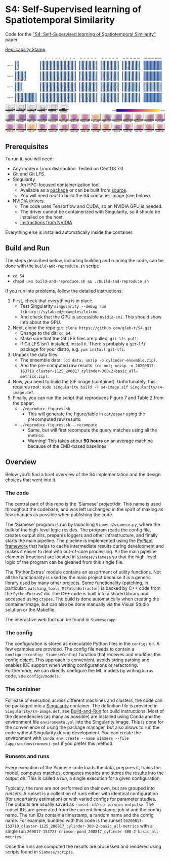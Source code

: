 # S4: Self-Supervised learning of Spatiotemporal Similarity
Code for the ["S4: Self-Supervised learning of Spatiotemporal Similarity"](https://ieeexplore.ieee.org/document/9503317) paper.

[Replicability Stamp](http://www.replicabilitystamp.org/#https-github-com-gleb-t-s4)

![cylinder turbulent query results](images/cylinder-turbulent-query.png)
![droplet splashing query results](images/droplet-splashing.png)


## Prerequisites

To run it, you will need:
- Any modern Linux distribution. Tested on CentOS 7.0
- Git and Git LFS.
- Singularity
  - An HPC-focused containerization tool.
  - Available as a [package](https://singularity.hpcng.org/admin-docs/master/installation.html#distribution-packages-of-singularity) or can be built from [source](https://github.com/hpcng/singularity).
  - You will need *root* to build the S4 container image (see below).
- NVIDIA drivers.
  - The code uses Tensorflow and CUDA, so an NVIDIA GPU is needed.
  - The driver cannot be containerized with Singularity, so it should be installed on the host. 
  - [Instructions from NVIDIA](https://docs.nvidia.com/datacenter/tesla/tesla-installation-notes/index.html)

Everything else is installed automatically inside the container.

## Build and Run

The steps described below, including building and running the code, can be done with the `build-and-reproduce.sh` script:
- `cd S4`
- `chmod u+x build-and-reproduce.sh && ./build-and-reproduce.sh`

If you run into problems, follow the detailed instructions:
1. First, check that everything is in place.
    - Test Singularity `singularity --debug run library://sylabsed/examples/lolcow`. 
    - And check that the GPU is accessible `nvidia-smi`. This should show info about the GPU.
2. Next, clone the repo `git clone https://github.com/gleb-t/S4.git`
   - Change to the dir: `cd S4`.
   - Make sure that the Git LFS files are pulled: `git lfs pull`.
   - If Git LFS isn't installed, install it. There's probably a `git-lfs` package for your distro, e.g. `yum install git-lfs`.
3. Unpack the data files
   - The ensemble data: `(cd data; unzip -o cylinder-ensemble.zip)`.
   - And the pre-computed raw results: `(cd out; unzip -o 20200817-153710_cluster-1125_200817_cylinder-300-2-basic_all-metrics.zip)`.
4. Now, you need to build the SIF image (container). Unfortunately, this requires root:
`sudo singularity build -F s4-image.sif Singularity/s4-image.def`.
5. Finally, you can run the script that reproduces Figure 7 and Table 2 from the paper:
    - `./reproduce-figures.sh`
      - This will generate the figure/table in `out/paper` using the precomputed raw results.
    - `./reproduce-figures.sh --recompute`
      - Same, but will first recompute the query matches using all the metrics.
      - Warning! This takes about **50 hours** on an average machine because of the EMD-based baselines.


## Overview

Below you'll find a brief overview of the S4 implementation and the design choices that went into it.


### The code

The central part of this repo is the 'Siamese' project/dir. 
This name is used throughout the codebase, and was left unchanged in the spirit of making as few changes as possible when publishing the code.

The 'Siamese' program is run by launching `Siamese/siamese.py`, where the bulk of the high-level logic resides.
The program reads the config file, creates output dirs, prepares loggers and other infrastructure, and finally starts the main pipeline.
The pipeline is implemented using the [PyPlant framework](https://github.com/gleb-t/pyplant) that helps to cache intermediate results during development and makes it easier to deal with out-of-core processing.
All the main pipeline elements (reactors) are located in `Siamese/siamese` so that the high-level logic of the program can be gleaned from this single file.

The 'PythonExtras' module contains an assortment of utility functions. Not all the functionality is used by the main project because it is a generic library used by many other projects.
Some functionality (patching, in particular: `patching_tools`, `MtPatchExtractor`) is backed by C++ code from the `PythonExtrasC` dir.
The C++ code is built into a shared library and accessed using `ctypes`. The build is done automatically when creating the container image, but can also be done manually via the Visual Studio solution or the Makefile.

The interactive web tool can be found in `Siamese/app`.

### The config

The configuration is stored as executable Python files in the `configs` dir. A few examples are provided. 
The config file needs to contain a `configure(config: SiameseConfig)` function that receives and modifies the config object.
This approach is convenient, avoids string parsing and enables IDE support when writing configurations or refactoring.
Furthermore, we can directly configure the ML models by writing `keras` code, see `configs/models`.

### The container

For ease of execution across different machines and clusters, the code can be packaged into a [Singularity](https://sylabs.io/singularity/) container.
The definition file is provided in `Singularity/s4-image.def`, see [Build-and-Run](#Build-and-Run) for build instructions.
Most of the dependencies (as many as possible) are installed using Conda and the environment file `environemtn.yml` into the Singularity image.
This is done for the convenience of using the package manager, but also allows to run the code without Singularity during development.
You can create the environment with `conda env create --name siamese --file /app/src/environment.yml` if you prefer this method.


### Runsets and runs

Every execution of the Siamese code loads the data, prepares it, trains the model, computes matches, 
computes metrics and stores the results into the output dir.
This is called a *run*, a single execution for a given configuration.

Typically, the runs are not performed on their own, but are grouped into *runsets*.
A runset is a collection of runs either with identical configuration (for uncertainty estimation) 
or with varied configs for parameter studies.
The outputs are usually saved as `runset-id/run-id/<run outputs>`. 
The runset IDs are generated from the current timestamp, job id and the config name.
The run IDs contain a timestamp, a random name and the config name.
For example, bundled with this code is the runset `20200817-153710_cluster-1125_200817_cylinder-300-2-basic_all-metrics` 
with a single run `200817-153723-crimson-pond_200817_cylinder-300-2-basic_all-metrics`.

Once the runs are computed the results are processed and rendered using scripts found in `Siamese/scripts`.

